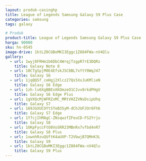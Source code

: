 ```yaml
---
layout: produk-casinghp
title: League of Legends Samsung Galaxy S9 Plus Case
categories: samsung
tags: galaxy

# Produk
product-title: League of Legends Samsung Galaxy S9 Plus Case
harga: 90000
sku: hn-0545
image-drive: 1ktLZ0CGBoMKI3Eggc1Z884FWa-nV4Qlu
gallery:
  - url: 1wyj0FRHm1b6DbC4WrqjTzgpR7rE3DQRz
    title: Galaxy Note 8
  - url: 10CTgSpjM0E4EfskJSC8BL7xYtY0WqJ47
    title: Galaxy S6
  - url: 1jqQQSf_ceHgj2Xlcz27Qs5XxJuKMlieN
    title: Galaxy S6 Edge
  - url: 1zh-lv6XgBBEnXKOmzeO1C2vv8rkdPHgV
    title: Galaxy S6 Edge Plus
  - url: 1gVXQcMjWFRZxMC_MRtVHZZVNsDsipUhq
    title: Galaxy S7
  - url: 169JGXUCOYtSTeB35yM-dChJUFJOr6Fh6
    title: Galaxy S7 Edge
  - url: 1Y7cjIhMAgC-ZNsqwzfZFeuCD-FS2Yrju
    title: Galaxy S8
  - url: 1UKpFyccFtO8VoSRR23MBnRx7vfbd4nR7
    title: Galaxy S8 Plus
  - url: 1xwnhRzuQUftK4aUXP-T2VbwjB7QMnK3L
    title: Galaxy S9
  - url: 1ktLZ0CGBoMKI3Eggc1Z884FWa-nV4Qlu
    title: Galaxy S9 Plus
---
```

